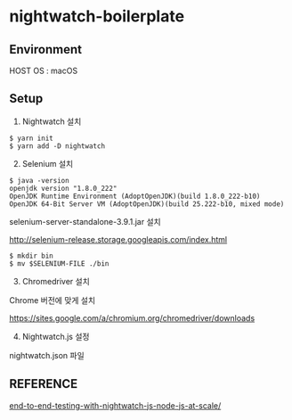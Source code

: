 # nightwatch-boilerplate

## Environment 

HOST OS : macOS 

## Setup

1. Nightwatch 설치

```
$ yarn init
$ yarn add -D nightwatch
```

2. Selenium 설치

```
$ java -version
openjdk version "1.8.0_222"
OpenJDK Runtime Environment (AdoptOpenJDK)(build 1.8.0_222-b10)
OpenJDK 64-Bit Server VM (AdoptOpenJDK)(build 25.222-b10, mixed mode)
```

selenium-server-standalone-3.9.1.jar 설치

http://selenium-release.storage.googleapis.com/index.html

```
$ mkdir bin
$ mv $SELENIUM-FILE ./bin
```

3. Chromedriver 설치

Chrome 버전에 맞게 설치

https://sites.google.com/a/chromium.org/chromedriver/downloads


4. Nightwatch.js 설정

nightwatch.json 파일


## REFERENCE 

[end-to-end-testing-with-nightwatch-js-node-js-at-scale/](https://blog.risingstack.com/end-to-end-testing-with-nightwatch-js-node-js-at-scale/)